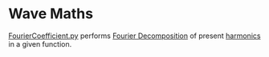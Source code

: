 # Wave Maths
[FourierCoefficient.py](https://github.com/theeemanuel/math/blob/main/wave%20maths/FourierCoefficient.py) performs [Fourier Decomposition](https://en.wikipedia.org/wiki/Fourier_analysis) of present [harmonics](https://en.wikipedia.org/wiki/Harmonic) in a given function.
